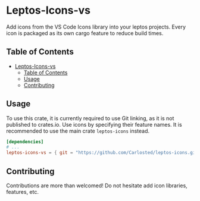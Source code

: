# Leptos-Icons-vs

Add icons from the VS Code Icons library into your leptos projects. Every icon is packaged as its own cargo feature to reduce build times.

## Table of Contents

- [Leptos-Icons-vs](#leptos-icons-vs)
  - [Table of Contents](#table-of-contents)
  - [Usage](#usage)
  - [Contributing](#contributing)

## Usage

To use this crate, it is currently required to use Git linking, as it is not published to crates.io.
Use icons by specifying their feature names. It is recommended to use the main crate `leptos-icons` instead.

```toml
[dependencies]
# ...
leptos-icons-vs = { git = "https://github.com/Carlosted/leptos-icons.git" features = ["..."] }
```

## Contributing

Contributions are more than welcomed!
Do not hesitate add icon libraries, features, etc.
